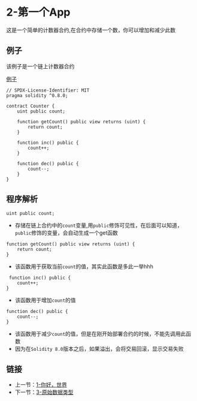 # 2-第一个App

这是一个简单的计数器合约,在合约中存储一个数，你可以增加和减少此数

## 例子

该例子是一个链上计数器合约

[例子](./Counter.sol)

```solidity
// SPDX-License-Identifier: MIT
pragma solidity ^0.8.0;

contract Counter {
    uint public count;

    function getCount() public view returns (uint) {
        return count;
    }

    function inc() public {
        count++;
    }

    function dec() public {
        count--;
    }
}
```

## 程序解析

```solidity
uint public count;
```

* 存储在链上合约中的`count`变量,用`public`修饰可见性，在后面可以知道，`public`修饰的变量，会自动生成一个get函数

```solidity
function getCount() public view returns (uint) {
    return count;
}
```

* 该函数用于获取当前`count`的值，其实此函数是多此一举hhh

```solidity
 function inc() public {
    count++;
}
```

* 该函数用于增加`count`的值

```solidity
function dec() public {
    count--;
}
```

* 该函数用于减少`count`的值，但是在刚开始部署合约的时候，不能先调用此函数
* 因为在`Solidity 8.0`版本之后，如果溢出，会将交易回滚，显示交易失败

## 链接

* 上一节：[1-你好，世界](../HelloWorld/HelloWorld.md)
* 下一节：[3-原始数据类型](../Primitives/Primitives.md)